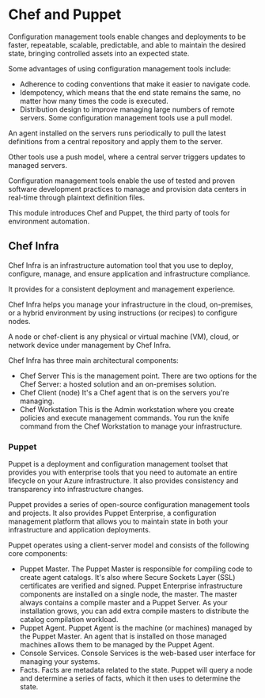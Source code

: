 # Chef and Puppet

Configuration management tools enable changes and deployments to be faster, repeatable, scalable, predictable, and able to maintain the desired state, bringing controlled assets into an expected state.

Some advantages of using configuration management tools include:

- Adherence to coding conventions that make it easier to navigate code.
- Idempotency, which means that the end state remains the same, no matter how many times the code is executed.
- Distribution design to improve managing large numbers of remote servers.
Some configuration management tools use a pull model.

An agent installed on the servers runs periodically to pull the latest definitions from a central repository and apply them to the server.

Other tools use a push model, where a central server triggers updates to managed servers.

Configuration management tools enable the use of tested and proven software development practices to manage and provision data centers in real-time through plaintext definition files.

This module introduces Chef and Puppet, the third party of tools for environment automation.

## Chef Infra

Chef Infra is an infrastructure automation tool that you use to deploy, configure, manage, and ensure application and infrastructure compliance.

It provides for a consistent deployment and management experience.

Chef Infra helps you manage your infrastructure in the cloud, on-premises, or a hybrid environment by using instructions (or recipes) to configure nodes.

A node or chef-client is any physical or virtual machine (VM), cloud, or network device under management by Chef Infra.

Chef Infra has three main architectural components:

- Chef Server This is the management point. There are two options for the Chef Server: a hosted solution and an on-premises solution.
- Chef Client (node) It's a Chef agent that is on the servers you're managing.
- Chef Workstation This is the Admin workstation where you create policies and execute management commands. You run the knife command from the Chef Workstation to manage your infrastructure.


### Puppet
Puppet is a deployment and configuration management toolset that provides you with enterprise tools that you need to automate an entire lifecycle on your Azure infrastructure. It also provides consistency and transparency into infrastructure changes.

Puppet provides a series of open-source configuration management tools and projects. It also provides Puppet Enterprise, a configuration management platform that allows you to maintain state in both your infrastructure and application deployments.


Puppet operates using a client-server model and consists of the following core components:

- Puppet Master. The Puppet Master is responsible for compiling code to create agent catalogs. It's also where Secure Sockets Layer (SSL) certificates are verified and signed. Puppet Enterprise infrastructure components are installed on a single node, the master. The master always contains a compile master and a Puppet Server. As your installation grows, you can add extra compile masters to distribute the catalog compilation workload.
- Puppet Agent. Puppet Agent is the machine (or machines) managed by the Puppet Master. An agent that is installed on those managed machines allows them to be managed by the Puppet Agent.
- Console Services. Console Services is the web-based user interface for managing your systems.
- Facts. Facts are metadata related to the state. Puppet will query a node and determine a series of facts, which it then uses to determine the state.